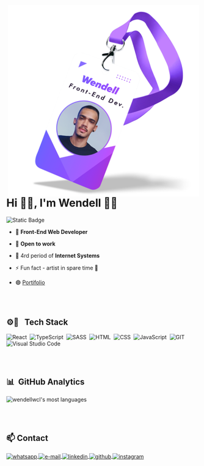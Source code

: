 <img align="right" height="500em" src="https://github.com/wendellwcl/wendellwcl/blob/main/wendellwcl.png"/>
<h1 align="left">Hi 🖐🏼, I'm Wendell 🤙🏼</h1>

![Static Badge](https://img.shields.io/badge/DEV-Front--End-8c52ff)

- 🔮 **Front-End Web Developer**
  
- 🔎 **Open to work**

- 📕 4rd period of **Internet Systems**

- ⚡ Fun fact - artist in spare time 🎨

- 🟣 [Portifolio](https://wendellwcl.github.io)

<br><br>

## ⚙👾 &nbsp; Tech Stack

![React](https://img.shields.io/badge/React-20232A?style=for-the-badge&logo=react&logoColor=61DAFB)&nbsp;
![TypeScript](https://img.shields.io/badge/TypeScript-007ACC?style=for-the-badge&logo=typescript&logoColor=white)&nbsp;
![SASS](https://img.shields.io/badge/Sass-CC6699?style=for-the-badge&logo=sass&logoColor=white)&nbsp;
![HTML](https://img.shields.io/badge/HTML5-E34F26?style=for-the-badge&logo=html5&logoColor=white)&nbsp;
![CSS](https://img.shields.io/badge/CSS3-1572B6?style=for-the-badge&logo=css3&logoColor=white)&nbsp;
![JavaScript](https://img.shields.io/badge/JavaScript-F7DF1E?style=for-the-badge&logo=javascript&logoColor=black)&nbsp;
![GIT](https://img.shields.io/badge/Git-E34F26?style=for-the-badge&logo=git&logoColor=white)&nbsp;
![Visual Studio Code](https://img.shields.io/badge/Visual%20Studio%20Code-1572B6?style=for-the-badge&logo=Visual%20Studio%20Code&logoColor=white)&nbsp;

<br><br>

## 📊 &nbsp;GitHub Analytics

<p align="left">
<img width="400em" src="https://github-readme-stats.vercel.app/api/top-langs/?username=wendellwcl&layout=compact&title_color=8c52ff&text_color=8c52ff&border_color=8c52ff&bg_color=0d1117" alt="wendellwcl's most languages"/>
</p>

<br><br>

## 📫 Contact

<p align="left">
<a href="https://wa.me/5512988577185" target="_blank">
  <img align="center" src="https://img.shields.io/badge/WhatsApp-25D366?style=for-the-badge&logo=whatsapp&logoColor=white" alt="whatsapp"/>
</a>
<a href="mailto:wendell.wcl19@gmail.com" target="_blank">
  <img align="center" src="https://img.shields.io/badge/-Gmail-ee4132?style=for-the-badge&logo=gmail&logoColor=white" alt="e-mail"/>
</a>
<a href="https://www.linkedin.com/in/wendellwcl/" target="_blank">
  <img align="center" src="https://img.shields.io/badge/LinkedIn-0077B5?style=for-the-badge&logo=linkedin&logoColor=white" alt="linkedin"/>
</a>
<a href="https://github.com/wendellwcl" target="_blank">
  <img align="center" src="https://img.shields.io/badge/GitHub-100000?style=for-the-badge&logo=github&logoColor=white" alt="github"/>
</a>
<a href="https://www.instagram.com/wendell.wcl/" target="_blank">
  <img align="center" src="https://img.shields.io/badge/Instagram-E4405F?style=for-the-badge&logo=instagram&logoColor=white" alt="instagram"/>
</a>
</p>
